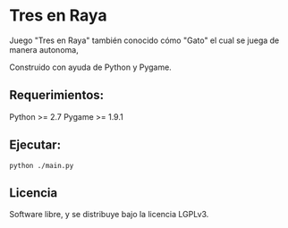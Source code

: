 # Tres en Raya

Juego "Tres en Raya" también conocido cómo "Gato" el cual
se juega de manera autonoma,

Construido con ayuda de Python y Pygame.

## Requerimientos:

Python >= 2.7
Pygame >= 1.9.1

## Ejecutar:

    python ./main.py

## Licencia

Software libre, y se distribuye bajo la licencia LGPLv3.


